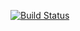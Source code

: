 [![Build Status](https://travis-ci.org/mrzeppa/RomanianNumeralsTravis.svg?branch=master)](https://travis-ci.org/mrzeppa/RomanianNumeralsTravis)
